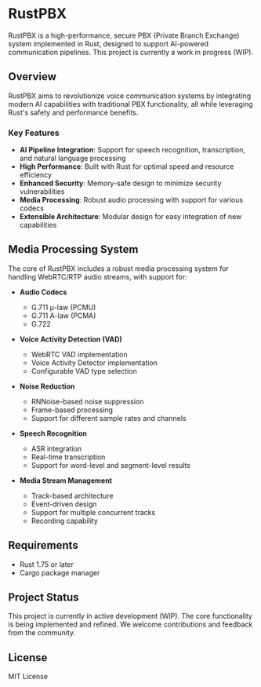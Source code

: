 # RustPBX

RustPBX is a high-performance, secure PBX (Private Branch Exchange) system implemented in Rust, designed to support AI-powered communication pipelines. This project is currently a work in progress (WIP).

## Overview

RustPBX aims to revolutionize voice communication systems by integrating modern AI capabilities with traditional PBX functionality, all while leveraging Rust's safety and performance benefits.

### Key Features

- **AI Pipeline Integration**: Support for speech recognition, transcription, and natural language processing
- **High Performance**: Built with Rust for optimal speed and resource efficiency
- **Enhanced Security**: Memory-safe design to minimize security vulnerabilities
- **Media Processing**: Robust audio processing with support for various codecs
- **Extensible Architecture**: Modular design for easy integration of new capabilities

## Media Processing System

The core of RustPBX includes a robust media processing system for handling WebRTC/RTP audio streams, with support for:

- **Audio Codecs**
  - G.711 μ-law (PCMU)
  - G.711 A-law (PCMA)
  - G.722

- **Voice Activity Detection (VAD)**
  - WebRTC VAD implementation
  - Voice Activity Detector implementation
  - Configurable VAD type selection

- **Noise Reduction**
  - RNNoise-based noise suppression
  - Frame-based processing
  - Support for different sample rates and channels

- **Speech Recognition**
  - ASR integration
  - Real-time transcription
  - Support for word-level and segment-level results

- **Media Stream Management**
  - Track-based architecture
  - Event-driven design
  - Support for multiple concurrent tracks
  - Recording capability

## Requirements

- Rust 1.75 or later
- Cargo package manager

## Project Status

This project is currently in active development (WIP). The core functionality is being implemented and refined. We welcome contributions and feedback from the community.

## License

MIT License

